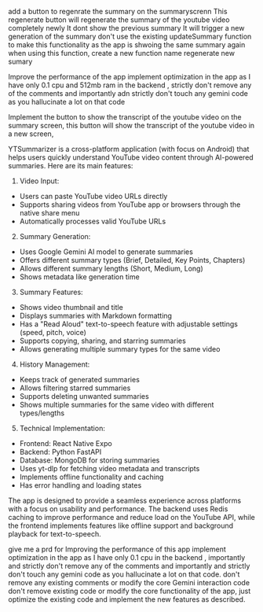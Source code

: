 add a button to regenrate the summary on the summaryscrenn This regenerate button will regenerate the summary of the youtube video completely newly It dont show the previous summary It will trigger a new generation of the summary don't use the existing updateSummary function to make this functionality as the app is shwoing the same summary again when using this function, create a new function name regenerate new sumary

Improve the performance of the app implement optimization in the app as I have only 0.1 cpu and 512mb ram in the backend , strictly don't remove any of the comments and importantly adn strictly don't touch any gemini code as you hallucinate a lot on that code


Implement the button to show the transcript of the youtube video on the summary screen, this button will show the transcript of the youtube video in a new screen,

YTSummarizer is a cross-platform application (with focus on Android) that helps users quickly understand YouTube video content through AI-powered summaries. Here are its main features:

1. Video Input:
- Users can paste YouTube video URLs directly
- Supports sharing videos from YouTube app or browsers through the native share menu
- Automatically processes valid YouTube URLs

2. Summary Generation:
- Uses Google Gemini AI model to generate summaries
- Offers different summary types (Brief, Detailed, Key Points, Chapters)
- Allows different summary lengths (Short, Medium, Long)
- Shows metadata like generation time

3. Summary Features:
- Shows video thumbnail and title
- Displays summaries with Markdown formatting
- Has a "Read Aloud" text-to-speech feature with adjustable settings (speed, pitch, voice)
- Supports copying, sharing, and starring summaries
- Allows generating multiple summary types for the same video

4. History Management:
- Keeps track of generated summaries
- Allows filtering starred summaries
- Supports deleting unwanted summaries
- Shows multiple summaries for the same video with different types/lengths

5. Technical Implementation:
- Frontend: React Native Expo
- Backend: Python FastAPI
- Database: MongoDB for storing summaries
- Uses yt-dlp for fetching video metadata and transcripts
- Implements offline functionality and caching
- Has error handling and loading states

The app is designed to provide a seamless experience across platforms with a focus on usability and performance. The backend uses Redis caching to improve performance and reduce load on the YouTube API, while the frontend implements features like offline support and background playback for text-to-speech.

give me a prd for Improving the performance of this app implement optimization in the app as I have only 0.1 cpu in the backend , importantly and strictly don't remove any of the comments and importantly and strictly don't touch any gemini code as you hallucinate a lot on that code. don't remove any existing comments or modify the core Gemini interaction code don't remove existing code or modify the core functionality of the app, just optimize the existing code and implement the new features as described.
